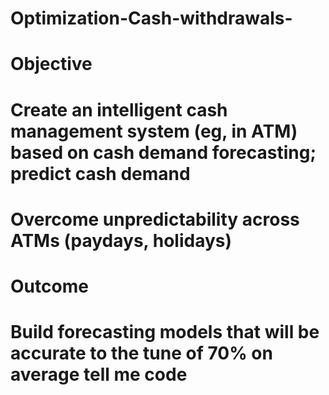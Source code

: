 # Optimization-Cash-withdrawals-
# Objective
# Create an intelligent cash management system (eg, in ATM) based on cash demand forecasting; predict cash demand
# Overcome unpredictability across ATMs (paydays, holidays)

# Outcome
# Build forecasting models that will be accurate to the tune of  70% on average tell me code
